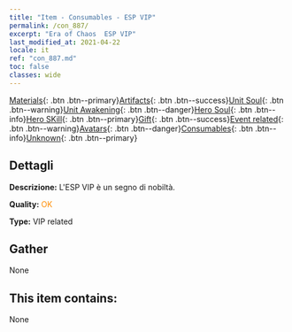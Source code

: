 ```yaml
---
title: "Item - Consumables - ESP VIP"
permalink: /con_887/
excerpt: "Era of Chaos  ESP VIP"
last_modified_at: 2021-04-22
locale: it
ref: "con_887.md"
toc: false
classes: wide
---
```

 [Materials](/ItemsIT/){: .btn .btn--primary}[Artifacts](/ItemsIT/Artifacts/){: .btn .btn--success}[Unit Soul](/ItemsIT/UnitSoul/){: .btn .btn--warning}[Unit Awakening](/ItemsIT/UnitAwakening/){: .btn .btn--danger}[Hero Soul](/ItemsIT/HeroSoul/){: .btn .btn--info}[Hero SKill](/ItemsIT/HeroSkill/){: .btn .btn--primary}[Gift](/ItemsIT/Gift/){: .btn .btn--success}[Event related](/ItemsIT/Events/){: .btn .btn--warning}[Avatars](/ItemsIT/Avatars/){: .btn .btn--danger}[Consumables](/ItemsIT/Consumables/){: .btn .btn--info}[Unknown](/ItemsIT/Unknown/){: .btn .btn--primary}

## Dettagli
 **Descrizione:** L'ESP VIP è un segno di nobiltà.

 **Quality:** <span style="color: #FF8C00">OK</span>

 **Type:** VIP related

## Gather

  None

## This item contains:

  None

